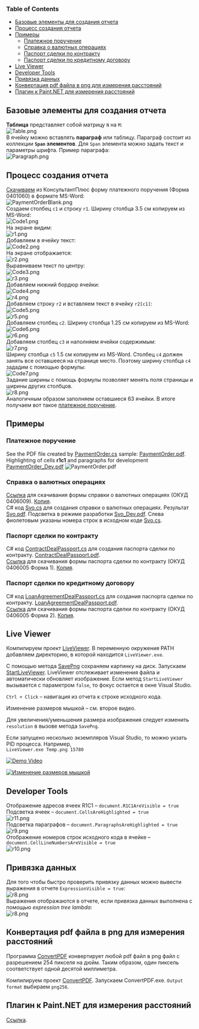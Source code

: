 ### Table of Contents  
- [Базовые элементы для создания отчета](#%D0%91%D0%B0%D0%B7%D0%BE%D0%B2%D1%8B%D0%B5-%D1%8D%D0%BB%D0%B5%D0%BC%D0%B5%D0%BD%D1%82%D1%8B-%D0%B4%D0%BB%D1%8F-%D1%81%D0%BE%D0%B7%D0%B4%D0%B0%D0%BD%D0%B8%D1%8F-%D0%BE%D1%82%D1%87%D0%B5%D1%82%D0%B0)  
- [Процесс создания отчета](#%D0%9F%D1%80%D0%BE%D1%86%D0%B5%D1%81%D1%81-%D1%81%D0%BE%D0%B7%D0%B4%D0%B0%D0%BD%D0%B8%D1%8F-%D0%BE%D1%82%D1%87%D0%B5%D1%82%D0%B0)  
- [Примеры](#%D0%9F%D1%80%D0%B8%D0%BC%D0%B5%D1%80%D1%8B)  
  - [Платежное поручение](#%D0%9F%D0%BB%D0%B0%D1%82%D0%B5%D0%B6%D0%BD%D0%BE%D0%B5-%D0%BF%D0%BE%D1%80%D1%83%D1%87%D0%B5%D0%BD%D0%B8%D0%B5)  
  - [Справка о валютных операциях](#%D0%A1%D0%BF%D1%80%D0%B0%D0%B2%D0%BA%D0%B0-%D0%BE-%D0%B2%D0%B0%D0%BB%D1%8E%D1%82%D0%BD%D1%8B%D1%85-%D0%BE%D0%BF%D0%B5%D1%80%D0%B0%D1%86%D0%B8%D1%8F%D1%85)  
  - [Паспорт сделки по контракту](#%D0%9F%D0%B0%D1%81%D0%BF%D0%BE%D1%80%D1%82-%D1%81%D0%B4%D0%B5%D0%BB%D0%BA%D0%B8-%D0%BF%D0%BE-%D0%BA%D0%BE%D0%BD%D1%82%D1%80%D0%B0%D0%BA%D1%82%D1%83)  
  - [Паспорт сделки по кредитному договору](#%D0%9F%D0%B0%D1%81%D0%BF%D0%BE%D1%80%D1%82-%D1%81%D0%B4%D0%B5%D0%BB%D0%BA%D0%B8-%D0%BF%D0%BE-%D0%BA%D1%80%D0%B5%D0%B4%D0%B8%D1%82%D0%BD%D0%BE%D0%BC%D1%83-%D0%B4%D0%BE%D0%B3%D0%BE%D0%B2%D0%BE%D1%80%D1%83)  
- [Live Viewer](#live-viewer)  
- [Developer Tools](#developer-tools)
- [Привязка данных](#%D0%9F%D1%80%D0%B8%D0%B2%D1%8F%D0%B7%D0%BA%D0%B0-%D0%B4%D0%B0%D0%BD%D0%BD%D1%8B%D1%85)
- [Конвертация pdf файла в png для измерения расстояний](#%D0%9A%D0%BE%D0%BD%D0%B2%D0%B5%D1%80%D1%82%D0%B0%D1%86%D0%B8%D1%8F-pdf-%D1%84%D0%B0%D0%B9%D0%BB%D0%B0-%D0%B2-png-%D0%B4%D0%BB%D1%8F-%D0%B8%D0%B7%D0%BC%D0%B5%D1%80%D0%B5%D0%BD%D0%B8%D1%8F-%D1%80%D0%B0%D1%81%D1%81%D1%82%D0%BE%D1%8F%D0%BD%D0%B8%D0%B9)  
- [Плагин к Paint.NET для измерения расстояний](#%D0%9F%D0%BB%D0%B0%D0%B3%D0%B8%D0%BD-%D0%BA-paintnet-%D0%B4%D0%BB%D1%8F-%D0%B8%D0%B7%D0%BC%D0%B5%D1%80%D0%B5%D0%BD%D0%B8%D1%8F-%D1%80%D0%B0%D1%81%D1%81%D1%82%D0%BE%D1%8F%D0%BD%D0%B8%D0%B9)

## Базовые элементы для создания отчета
**Таблица** представляет собой матрицу `N` на `M`:  
![Table.png](Files/Table.png?raw=true)  
В ячейку можно вставлять **параграф** или таблицу. Параграф состоит из коллекции **`Span` элементов**. Для `Span` элемента можно задать текст и параметры шрифта. Пример параграфа:  
![Paragraph.png](Files/Paragraph.png?raw=true)  

## Процесс создания отчета
[Скачиваем](http://www.consultant.ru/document/cons_doc_LAW_32449/6f63e20bf8ca001d7abacf60b7b29c8dfd44d261/)
из КонсультантПлюс форму платежного поручения (Форма 0401060) в формате MS-Word:  
![PaymentOrderBlank.png](Files/PaymentOrderBlank.png?raw=true)  
Создаем столбец `c1` и строку `r1`. Ширину столбца 3.5 см копируем из MS-Word:  
![Code1.png](Files/Code1.png?raw=true)  
На экране видим:  
![r1.png](Files/r1.png?raw=true)  
Добавляем в ячейку текст:  
![Code2.png](Files/Code2.png?raw=true)  
На экране отображается:  
![r2.png](Files/r2.png?raw=true)  
Выравниваем текст по центру:  
![Code3.png](Files/Code3.png?raw=true)  
![r3.png](Files/r3.png?raw=true)  
Добавляем нижний бордюр ячейки:  
![Code4.png](Files/Code4.png?raw=true)  
![r4.png](Files/r4.png?raw=true)  
Добавляем строку `r2` и вставляем текст в ячейку `r2[c1]`:  
![Code5.png](Files/Code5.png?raw=true)  
![r5.png](Files/r5.png?raw=true)  
Добавляем столбец `c2`. Ширину столбца 1.25 см копируем из MS-Word:  
![Code6.png](Files/Code6.png?raw=true")  
![r6.png](Files/r6.png?raw=true")  
Добавляем столбец `c3` и наполняем ячейки содержимым:  
![r7.png](Files/r7.png?raw=true")  
Ширину столбца `c5` 1.5 см копируем из MS-Word. Столбец `c4` должен занять все оставшееся на странице место. Поэтому ширину столбца `c4` зададим с помощью формулы:  
![Code7.png](Files/Code7.png?raw=true)  
Задание ширины с помощь формулы позволяет менять поля страницы и ширины других столбцов.  
![r8.png](Files/r8.png?raw=true")  
Аналогичным образом заполняем оставшиеся 63 ячейки.
В итоге получаем вот такое 
[платежное поручение](Files/PaymentOrder_Dev.pdf?raw=true).

## Примеры

### Платежное поручение
See the PDF file created by
[PaymentOrder.cs](SharpLayout.Tests/PaymentOrder.cs)
sample:
[PaymentOrder.pdf](Files/PaymentOrder.pdf?raw=true).
Highlighting of cells **r1c1** and paragraphs for development
[PaymentOrder_Dev.pdf](Files/PaymentOrder_Dev.pdf?raw=true)
![PaymentOrder.pdf](Files/PaymentOrder.png?raw=true")

### Справка о валютных операциях
[Ссылка](http://www.consultant.ru/document/cons_doc_LAW_133766/8408aeb59bc953ca3bbce8a729e5a5dca3bd0705/)
для скачивания формы справки о валютных операциях (ОКУД 0406009).
[Копия](Files/LAW191272_0_20170628_171359.RTF).  
C# код [Svo.cs](SharpLayout.Tests/Svo.cs) для создания справки о валютных операциях. Результат
[Svo.pdf](Files/Svo.pdf?raw=true). Подсветка в режиме разработки [Svo_Dev.pdf](Files/Svo_Dev.pdf?raw=true). Слева фиолетовым указаны номера строк в исходном коде [Svo.cs](SharpLayout.Tests/Svo.cs).  

### Паспорт сделки по контракту
C# код [ContractDealPassport.cs](SharpLayout.Tests/ContractDealPassport.cs) для создания паспорта сделки по контракту.
[ContractDealPassport.pdf](Files/ContractDealPassport.pdf?raw=true).  
[Ссылка](http://www.consultant.ru/document/Cons_doc_LAW_133766/775e60bb32004e2c078a5dca88b5bed4a0fa277e/)
для скачивания формы паспорта сделки по контракту (ОКУД 0406005 Форма 1).
[Копия](Files/LAW172722_0_20180026_141723.RTF).  

### Паспорт сделки по кредитному договору
C# код [LoanAgreementDealPassport.cs](SharpLayout.Tests/LoanAgreementDealPassport.cs) для создания паспорта сделки по контракту.
[LoanAgreementDealPassport.pdf](Files/LoanAgreementDealPassport.pdf?raw=true).  
[Ссылка](http://www.consultant.ru/document/Cons_doc_LAW_133766/775e60bb32004e2c078a5dca88b5bed4a0fa277e/)
для скачивания формы паспорта сделки по контракту (ОКУД 0406005 Форма 2).
[Копия](Files/LAW172722_0_20180026_141723.RTF).  

## Live Viewer

Компилируем проект [LiveViewer](LiveViewer/LiveViewer.csproj). В переменную окружения PATH добавляем директорию, в которой находится `LiveViewer.exe`.

С помощью метода [SavePng](SharpLayout.Tests/Program.cs#L17) сохраняем картинку на диск. Запускаем [StartLiveViewer](SharpLayout.Tests/Program.cs#L17). LiveViewer отслеживает изменения файла и автоматически обновляет изображение. Если метод `StartLiveViewer` вызывается с параметром `false`, то фокус остается в окне Visual Studio.

`Ctrl + Сlick` – навигация из отчета к строке исходного кода.

Изменение размеров мышкой  – см. второе видео.

Для увеличения/уменьшения размера изображения следует изменить `resolution` в вызове метода `SavePng`.

Если запущено несколько экземпляров Visual Studio, то можно укзать PID процесса. Например,  
`LiveViewer.exe Temp.png 15780`  

[![Demo Video](Files/video.png?raw=true)](https://youtu.be/GOKvKWak8Kg)

[![Изменение размеров мышкой](Files/video2.png?raw=true)](https://youtu.be/Zy6BkPnZxyY)

## Developer Tools
Отображение адресов ячеек R1C1 – `document.R1C1AreVisible = true`  
Подсветка ячеек – `document.CellsAreHighlighted = true`  
![r11.png](Files/r11.png?raw=true")  
Подсветка параграфов – `document.ParagraphsAreHighlighted = true`  
![r9.png](Files/r9.png?raw=true")  
Отображение номеров строк исходного кода в ячейке – `document.CellLineNumbersAreVisible = true`  
![r10.png](Files/r10.png?raw=true")  

## Привязка данных
Для того чтобы быстро проверить привязку данных можно вывести выражения в отчете `ExpressionVisible = true`:  
![r8.png](Files/r12.png?raw=true")  
Выражения отображаются в отчете, если привязка данных выполнена с помощью _expression tree lambda_:  
![r8.png](Files/r13.png?raw=true")  

## Конвертация pdf файла в png для измерения расстояний
 Программа [ConvertPDF](https://github.com/AVPolyakov/Pdf2Png) конвертирует любой pdf файл в png файл с разрешением 254 пикселя на дюйм. Таким образом, один пиксель соответствует одной десятой миллиметра.

 Компилируем проект [ConvertPDF](https://github.com/AVPolyakov/Pdf2Png). Запускаем ConvertPDF.exe. `Output format` выбираем `png256`.

 ## Плагин к Paint<span></span>.NET для измерения расстояний
 [Ссылка](https://github.com/AVPolyakov/MeasureSelection).